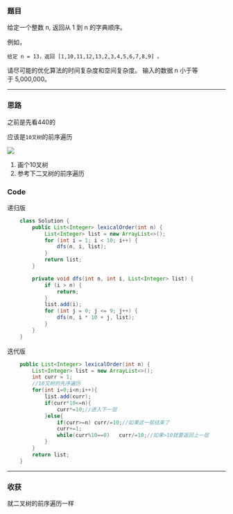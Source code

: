### 题目
给定一个整数 n, 返回从 1 到 n 的字典顺序。

例如，
```
给定 n = 13，返回 [1,10,11,12,13,2,3,4,5,6,7,8,9] 。
```
请尽可能的优化算法的时间复杂度和空间复杂度。 输入的数据 n 小于等于 5,000,000。
***
### 思路
之前是先看440的

应该是`10叉树`的前序遍历

![](https://pic.leetcode-cn.com/1603875858-aRThUF-QQ20201028-170405@2x.png)

1. 画个10叉树
2. 参考下二叉树的前序遍历
   
### Code

递归版
```java
    class Solution {
        public List<Integer> lexicalOrder(int n) {
            List<Integer> list = new ArrayList<>();
            for (int i = 1; i < 10; i++) {
                dfs(n, i, list);
            }
            return list;
        }

        private void dfs(int n, int i, List<Integer> list) {
            if (i > n) {
                return;
            }
            list.add(i);
            for (int j = 0; j <= 9; j++) {
                dfs(n, i * 10 + j, list);
            }
        }
    }
```
迭代版
```java
    public List<Integer> lexicalOrder(int n) {
        List<Integer> list = new ArrayList<>();
        int curr = 1;
        //10叉树的先序遍历
        for(int i=0;i<n;i++){
            list.add(curr);
            if(curr*10<=n){
                curr*=10;//进入下一层
            }else{
                if(curr>=n) curr/=10;//如果这一层结束了
                curr+=1;
                while(curr%10==0)   curr/=10;//如果>10就要返回上一层
            }
        }
        return list;
    }
```
*** 
### 收获

就二叉树的前序遍历一样